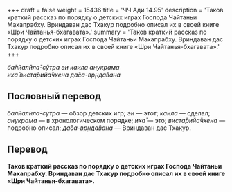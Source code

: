 +++
draft = false
weight = 15436
title = 'ЧЧ Ади 14.95'
description = 'Таков краткий рассказ по порядку о детских играх Господа Чайтаньи Махапрабху. Вриндаван дас Тхакур подробно описал их в своей книге «Шри Чайтанья-бхагавата».'
summary = 'Таков краткий рассказ по порядку о детских играх Господа Чайтаньи Махапрабху. Вриндаван дас Тхакур подробно описал их в своей книге «Шри Чайтанья-бхагавата».'
+++

_ба̄лйалӣла̄-сӯтра эи каила анукрама  
иха̄ виста̄рийа̄чхена да̄са-вр̣нда̄вана_

## Пословный перевод

_ба̄лйалӣла̄_\-_сӯтра_ — обзор детских игр; _эи_ — этот; _каила_ — сделал; _анукрама_ — в хронологическом порядке; _иха̄_ — это; _виста̄рийа̄чхена_ — подробно описал; _да̄са_\-_вр̣нда̄вана_ — Вриндаван дас Тхакур.

## Перевод

**Таков краткий рассказ по порядку о детских играх Господа Чайтаньи Махапрабху. Вриндаван дас Тхакур подробно описал их в своей книге «Шри Чайтанья-бхагавата».**
